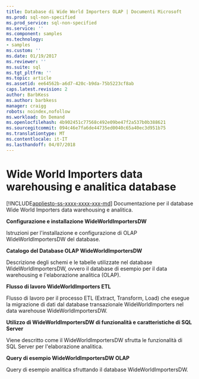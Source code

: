 ```yaml
---
title: Database di Wide World Importers OLAP | Documenti Microsoft
ms.prod: sql-non-specified
ms.prod_service: sql-non-specified
ms.service: ''
ms.component: samples
ms.technology:
- samples
ms.custom: ''
ms.date: 01/19/2017
ms.reviewer: ''
ms.suite: sql
ms.tgt_pltfrm: ''
ms.topic: article
ms.assetid: ee64562b-a6d7-420c-b9da-75b5223cf8ab
caps.latest.revision: 2
author: BarbKess
ms.author: barbkess
manager: craigg
robots: noindex,nofollow
ms.workload: On Demand
ms.openlocfilehash: 4b902451c77568c492e09be47f2a537b0b388621
ms.sourcegitcommit: 094c46e7fa6de44735ed0040c65a40ec3d951b75
ms.translationtype: MT
ms.contentlocale: it-IT
ms.lasthandoff: 04/07/2018
---
```

# <a name="wide-world-importers-data-warehousing-and-analytics-database"></a>Wide World Importers data warehousing e analitica database
[!INCLUDE[appliesto-ss-xxxx-xxxx-xxx-md](../../includes/appliesto-ss-xxxx-xxxx-xxx-md.md)]
Documentazione per il database Wide World Importers data warehousing e analitica.

**Configurazione e installazione WideWorldImportersDW**

Istruzioni per l'installazione e configurazione di OLAP WideWorldImportersDW del database.

**Catalogo del Database OLAP WideWorldImportersDW**

Descrizione degli schemi e le tabelle utilizzate nel database WideWorldImportersDW, ovvero il database di esempio per il data warehousing e l'elaborazione analitica (OLAP).

**Flusso di lavoro WideWorldImporters ETL**

Flusso di lavoro per il processo ETL (Extract, Transform, Load) che esegue la migrazione di dati dal database transazionale WideWorldImporters nel data warehouse WideWorldImportersDW.

**Utilizzo di WideWorldImportersDW di funzionalità e caratteristiche di SQL Server**

Viene descritto come il WideWorldImportersDW sfrutta le funzionalità di SQL Server per l'elaborazione analitica.

**Query di esempio WideWorldImportersDW OLAP**

Query di esempio analitica sfruttando il database WideWorldImportersDW.
